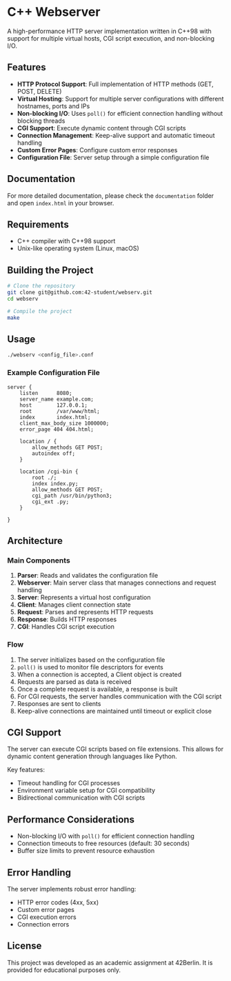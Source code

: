 # C++ Webserver

A high-performance HTTP server implementation written in C++98 with support for multiple virtual hosts, CGI script execution, and non-blocking I/O.

## Features

- **HTTP Protocol Support**: Full implementation of HTTP methods (GET, POST, DELETE)
- **Virtual Hosting**: Support for multiple server configurations with different hostnames, ports and IPs
- **Non-blocking I/O**: Uses `poll()` for efficient connection handling without blocking threads
- **CGI Support**: Execute dynamic content through CGI scripts
- **Connection Management**: Keep-alive support and automatic timeout handling
- **Custom Error Pages**: Configure custom error responses
- **Configuration File**: Server setup through a simple configuration file

## Documentation

For more detailed documentation, please check the `documentation` folder and open `index.html` in your browser.

## Requirements

- C++ compiler with C++98 support
- Unix-like operating system (Linux, macOS)

## Building the Project

```bash
# Clone the repository
git clone git@github.com:42-student/webserv.git
cd webserv

# Compile the project
make
```

## Usage

```bash
./webserv <config_file>.conf
```

### Example Configuration File

```
server {
    listen      8080;
    server_name example.com;
    host        127.0.0.1;
    root        /var/www/html;
    index       index.html;
    client_max_body_size 1000000;
    error_page 404 404.html;

    location / {
        allow_methods GET POST;
        autoindex off;
    }

    location /cgi-bin {
        root ./;
        index index.py;
        allow_methods GET POST;
        cgi_path /usr/bin/python3;
        cgi_ext .py;
    }

}
```

## Architecture

### Main Components

1. **Parser**: Reads and validates the configuration file
2. **Webserver**: Main server class that manages connections and request handling
3. **Server**: Represents a virtual host configuration
4. **Client**: Manages client connection state
5. **Request**: Parses and represents HTTP requests
6. **Response**: Builds HTTP responses
7. **CGI**: Handles CGI script execution

### Flow

1. The server initializes based on the configuration file
2. `poll()` is used to monitor file descriptors for events
3. When a connection is accepted, a Client object is created
4. Requests are parsed as data is received
5. Once a complete request is available, a response is built
6. For CGI requests, the server handles communication with the CGI script
7. Responses are sent to clients
8. Keep-alive connections are maintained until timeout or explicit close

## CGI Support

The server can execute CGI scripts based on file extensions. This allows for dynamic content generation through languages like Python.

Key features:
- Timeout handling for CGI processes
- Environment variable setup for CGI compatibility
- Bidirectional communication with CGI scripts

## Performance Considerations

- Non-blocking I/O with `poll()` for efficient connection handling
- Connection timeouts to free resources (default: 30 seconds)
- Buffer size limits to prevent resource exhaustion

## Error Handling

The server implements robust error handling:
- HTTP error codes (4xx, 5xx)
- Custom error pages
- CGI execution errors
- Connection errors

## License

This project was developed as an academic assignment at 42Berlin.
It is provided for educational purposes only.
